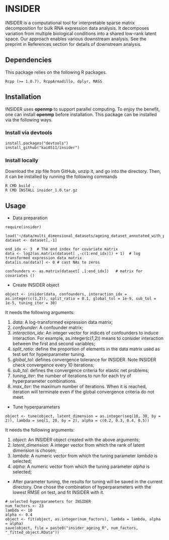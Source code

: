 # INSIDER

INSIDER is a computational tool for interpretable sparse matrix decomposition for bulk RNA expression data analysis. It decomposes variation from multiple biological conditions into a shared low-rank latent space. Our approach enables various downstream analysis. See the preprint in References section for details of downstream analysis.

## Dependencies
This package relies on the following R packages. 
```{r}
Rcpp (>= 1.0.7), RcppArmadillo, dplyr, MASS
```

## Installation
INSIDER uses **openmp** to support parallel computing. To enjoy the benefit, one can install **openmp** before installation. This package can be installed via the following ways.

### Install via devtools
```{r}
install.packages("devtools")
install_github("kai0511/insider")
```
### Install locally
Download the zip file from GitHub, unzip it, and go into the directory. Then, it can be installed by running the following commands
```{Shell}
R CMD build .
R CMD INSTALL insider_1.0.tar.gz 
```

## Usage

* Data preparation
```{r}
require(insider)

load('~/data/multi_dimensional_datasets/ageing_dataset_annotated_with_phenotypes_filtered.RData')
dataset <- dataset[,-1]

end_idx <- 3  # The end index for covariate matrix
data <- log2(as.matrix(dataset[ ,-c(1:end_idx)]) + 1)  # log transformed expression data matrix
data[is.na(data)] <- 0 # cast NAs to zeros

confounders <- as.matrix(dataset[ ,1:end_idx])   # matrix for covariates ()
```
* Create INSIDER object
```{r}
object <- insider(data, confounders, interaction_idx = as.integer(c(1,2)), split_ratio = 0.1, global_tol = 1e-9, sub_tol = 1e-5, tuning_iter = 30)
```
It needs the following arguments:
1. *data*: A log-transformed expression data matrix;
2. *confounder*: A confounder matrix;
3. *interaction_idx*: An integer vector for indices of confounders to induce interaction. For example, as.integer(c(1,2)) means to consider interaction between the first and second variables;
4. *split_ratio*: define the proportion of elements in the data matrix used as test set for hyperparameter tuning.  
5. *global_tol*: defines convergence tolerance for INSIDER. Note INSIDER check convergence every 10 iterations;
6. *sub_tol*: defines the convergence criteria for elastic net problems;
7. *tuning_iter*: the number of iterations to run for each try of hyperparameter combinations.
8. *max_iter*: the maximum number of iterations. When it is reached, iteration will terminate even if the global convergence criteria do not meet.

* Tune hyperparameters
```{r}
object <- tune(object, latent_dimension = as.integer(seq(10, 30, by = 2)), lambda = seq(1, 20, by = 2), alpha = c(0.2, 0.3, 0.4, 0.5))
```
It needs the following arguments:
1. *object*: An INSIDER object created with the above arguments;
2. *latent_dimension*: A integer vector from which the rank of latent dimension is chosen;
3. *lambda*: A numeric vector from which the tuning parameter *lambda* is selected;
4. *alpha*: A numeric vector from which the tuning parameter *alpha* is selected;

* After parameter tuning, the results for tuning will be saved in the current directory. One chose the combination of hyperparameters with the lowest RMSE on test, and fit INSIDER with it.
```{r}
# selected hyperparameters for INSIDER
num_factors <- 23
lambda <- 10
alpha <- 0.4
object <- fit(object, as.integer(num_factors), lambda = lambda, alpha = alpha)
save(object, file = paste0("insider_ageing_R", num_factors, "_fitted_object.RData"))
```